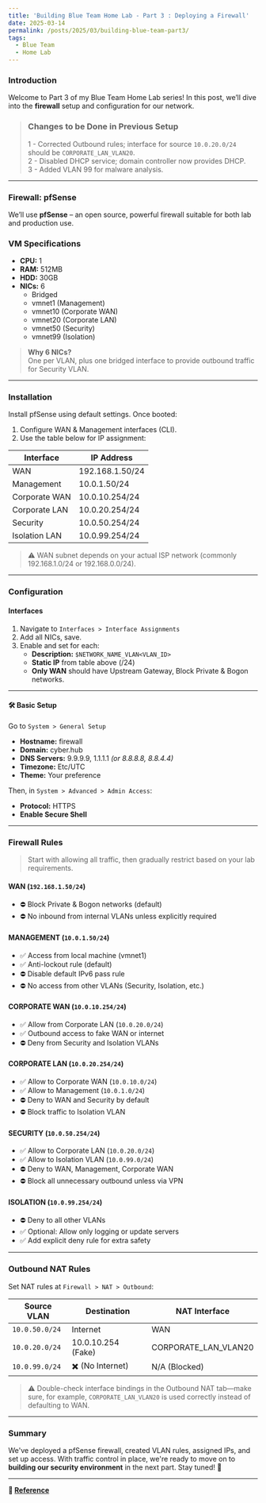 ```yaml
---
title: 'Building Blue Team Home Lab - Part 3 : Deploying a Firewall'
date: 2025-03-14
permalink: /posts/2025/03/building-blue-team-part3/
tags:
  - Blue Team
  - Home Lab
---
```



### Introduction
Welcome to Part 3 of my Blue Team Home Lab series! In this post, we’ll dive into the **firewall** setup and configuration for our network.

> ### Changes to be Done in Previous Setup  
> 1 - Corrected Outbound rules; interface for source `10.0.20.0/24` should be `CORPORATE_LAN_VLAN20`.  
> 2 - Disabled DHCP service; domain controller now provides DHCP.  
> 3 - Added VLAN 99 for malware analysis.


---


###  Firewall: pfSense  

We’ll use **pfSense** – an open source, powerful firewall suitable for both lab and production use.

### VM Specifications  
- **CPU:** 1  
- **RAM:** 512MB  
- **HDD:** 30GB  
- **NICs:** 6  
  - Bridged  
  - vmnet1 (Management)  
  - vmnet10 (Corporate WAN)  
  - vmnet20 (Corporate LAN)  
  - vmnet50 (Security)  
  - vmnet99 (Isolation)  

> **Why 6 NICs?**  
One per VLAN, plus one bridged interface to provide outbound traffic for Security VLAN.

---

### Installation  

Install pfSense using default settings. Once booted:  
1. Configure WAN & Management interfaces (CLI).  
2. Use the table below for IP assignment:

| Interface        | IP Address        |
|------------------|------------------|
| WAN              | 192.168.1.50/24  |
| Management       | 10.0.1.50/24     |
| Corporate WAN    | 10.0.10.254/24   |
| Corporate LAN    | 10.0.20.254/24   |
| Security         | 10.0.50.254/24   |
| Isolation LAN    | 10.0.99.254/24   |

> ⚠️ WAN subnet depends on your actual ISP network (commonly 192.168.1.0/24 or 192.168.0.0/24).

---

### Configuration  

#### Interfaces  
1. Navigate to `Interfaces > Interface Assignments`  
2. Add all NICs, save.  
3. Enable and set for each:  
   - **Description:** `$NETWORK_NAME_VLAN<VLAN_ID>`  
   - **Static IP** from table above (/24)  
   - **Only WAN** should have Upstream Gateway, Block Private & Bogon networks.

---

#### 🛠️ Basic Setup  
Go to `System > General Setup`  
- **Hostname:** firewall  
- **Domain:** cyber.hub  
- **DNS Servers:** 9.9.9.9, 1.1.1.1 *(or 8.8.8.8, 8.8.4.4)*  
- **Timezone:** Etc/UTC  
- **Theme:** Your preference  

Then, in `System > Advanced > Admin Access`:  
- **Protocol:** HTTPS  
- **Enable Secure Shell**

---

### Firewall Rules  

> Start with allowing all traffic, then gradually restrict based on your lab requirements.

#### WAN (`192.168.1.50/24`)  
- ⛔ Block Private & Bogon networks (default)  
- ⛔ No inbound from internal VLANs unless explicitly required

#### MANAGEMENT (`10.0.1.50/24`)  
- ✅ Access from local machine (vmnet1)  
- ✅ Anti-lockout rule (default)  
- ⛔ Disable default IPv6 pass rule  
- ⛔ No access from other VLANs (Security, Isolation, etc.)

#### CORPORATE WAN (`10.0.10.254/24`)  
- ✅ Allow from Corporate LAN (`10.0.20.0/24`)  
- ✅ Outbound access to fake WAN or internet  
- ⛔ Deny from Security and Isolation VLANs

#### CORPORATE LAN (`10.0.20.254/24`)  
- ✅ Allow to Corporate WAN (`10.0.10.0/24`)  
- ✅ Allow to Management (`10.0.1.0/24`)  
- ⛔ Deny to WAN and Security by default  
- ⛔ Block traffic to Isolation VLAN
  
#### SECURITY (`10.0.50.254/24`)  
- ✅ Allow to Corporate LAN (`10.0.20.0/24`)  
- ✅ Allow to Isolation VLAN (`10.0.99.0/24`)  
- ⛔ Deny to WAN, Management, Corporate WAN  
- ⛔ Block all unnecessary outbound unless via VPN

#### ISOLATION (`10.0.99.254/24`)  
- ⛔ Deny to all other VLANs  
- ✅ Optional: Allow only logging or update servers  
- ✅ Add explicit deny rule for extra safety

---

### Outbound NAT Rules  

Set NAT rules at `Firewall > NAT > Outbound`:

| Source VLAN           | Destination        | NAT Interface              |
|-----------------------|--------------------|----------------------------|
| `10.0.50.0/24`        | Internet           | WAN                        |
| `10.0.20.0/24`        | 10.0.10.254 (Fake) | CORPORATE_LAN_VLAN20       |
| `10.0.99.0/24`        | ✖️ (No Internet)    | N/A (Blocked)              |

> ⚠️ Double-check interface bindings in the Outbound NAT tab—make sure, for example, `CORPORATE_LAN_VLAN20` is used correctly instead of defaulting to WAN.

---


### Summary  

We've deployed a pfSense firewall, created VLAN rules, assigned IPs, and set up access. With traffic control in place, we're ready to move on to **building our security environment** in the next part. Stay tuned! 🚀

---
**🔗 [Reference](https://facyber.me/posts/blue-team-lab-guide-part-3/)**  
